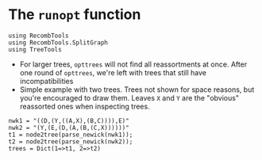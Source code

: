 # The `runopt` function

```@setup runopt
using RecombTools
using RecombTools.SplitGraph
using TreeTools
```

- For larger trees, `opttrees` will not find all reassortments at once. After one round of `opttrees`, we're left with trees that still have incompatibilities
- Simple example with two trees. Trees not shown for space reasons, but you're encouraged to draw them. Leaves `X` and `Y` are the "obvious" reassorted ones when inspecting trees.
```@example runopt
nwk1 = "((D,(Y,((A,X),(B,C)))),E)"
nwk2 = "(Y,(E,(D,(A,(B,(C,X))))))"
t1 = node2tree(parse_newick(nwk1));
t2 = node2tree(parse_newick(nwk2));
trees = Dict(1=>t1, 2=>t2)
```